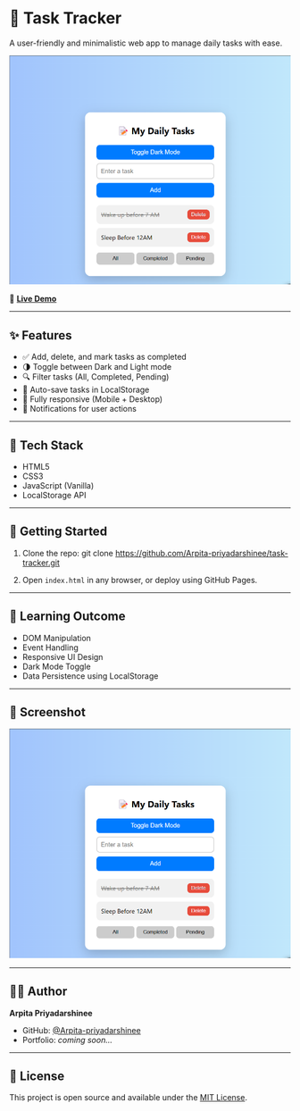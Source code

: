 # 📝 Task Tracker

A user-friendly and minimalistic web app to manage daily tasks with ease.

![App Screenshot](./todolist.png)

🔗 **[Live Demo](https://arpita-priyadarshinee.github.io/task-tracker/)**

---

## ✨ Features

- ✅ Add, delete, and mark tasks as completed
- 🌗 Toggle between Dark and Light mode
- 🔍 Filter tasks (All, Completed, Pending)
- 💾 Auto-save tasks in LocalStorage
- 📱 Fully responsive (Mobile + Desktop)
- 🔔 Notifications for user actions

---

## 📂 Tech Stack

- HTML5
- CSS3
- JavaScript (Vanilla)
- LocalStorage API

---

## 🚀 Getting Started

1. Clone the repo:
git clone https://github.com/Arpita-priyadarshinee/task-tracker.git


2. Open `index.html` in any browser, or deploy using GitHub Pages.

---

## 🧠 Learning Outcome

- DOM Manipulation
- Event Handling
- Responsive UI Design
- Dark Mode Toggle
- Data Persistence using LocalStorage

---

## 📸 Screenshot

![App Preview](./todolist.png)

---

## 🙋‍♀️ Author

**Arpita Priyadarshinee**

- GitHub: [@Arpita-priyadarshinee](https://github.com/Arpita-priyadarshinee)
- Portfolio: _coming soon..._

---

## 📜 License

This project is open source and available under the [MIT License](LICENSE).
